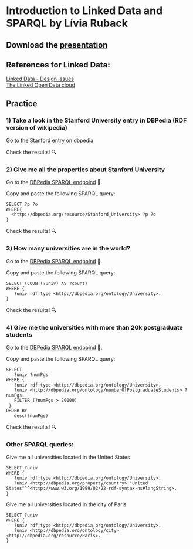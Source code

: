 # Introduction to Linked Data and SPARQL by Lívia Ruback

## Download the [presentation](https://github.com/liviaruback/intro_linkeddata/raw/master/intro_linked_data.pdf)  

## References for Linked Data:
[Linked Data - Design Issues](https://www.w3.org/DesignIssues/LinkedData.html)<br>
[The Linked Open Data cloud](https://lod-cloud.net/)

## Practice 

### 1) Take a look in the Stanford University entry in DBPedia (RDF version of wikipedia)

Go to the [Stanford entry on dbpedia](http://dbpedia.org/resource/Stanford_University)

Check the results! :mag:


### 2) Give me all the properties about Stanford University

Go to the [DBPedia SPARQL endpoind](https://dbpedia.org/sparql) :link:.

Copy and paste the following SPARQL query:

```sparql
SELECT ?p ?o
WHERE{ 
  <http://dbpedia.org/resource/Stanford_University> ?p ?o
}

```
Check the results! :mag:


### 3) How many universities are in the world?

Go to the [DBPedia SPARQL endpoind](https://dbpedia.org/sparql) :link:.

Copy and paste the following SPARQL query:

```sparql
SELECT (COUNT(?univ) AS ?count)
WHERE {
   ?univ rdf:type <http://dbpedia.org/ontology/University>.     
}

```
Check the results! :mag:

### 4) Give me the universities with more than 20k postgraduate students


Go to the [DBPedia SPARQL endpoind](https://dbpedia.org/sparql) :link:.

Copy and paste the following SPARQL query:

```sparql
SELECT 
   ?univ ?numPgs 
WHERE {
   ?univ rdf:type <http://dbpedia.org/ontology/University>.  
   ?univ <http://dbpedia.org/ontology/numberOfPostgraduateStudents> ?numPgs.
   FILTER (?numPgs > 20000) 
 }
ORDER BY 
   desc(?numPgs)
```
Check the results! :mag:


### Other SPARQL queries:

Give me all universities located in the United States

```sparql
SELECT ?univ 
WHERE {
   ?univ rdf:type <http://dbpedia.org/ontology/University>.
   ?univ <http://dbpedia.org/property/country> "United States"^^<http://www.w3.org/1999/02/22-rdf-syntax-ns#langString>.   
}
```

Give me all universities located in the city of Paris

```sparql
SELECT ?univ 
WHERE {
   ?univ rdf:type <http://dbpedia.org/ontology/University>.
   ?univ <http://dbpedia.org/ontology/city> <http://dbpedia.org/resource/Paris>.   
}
```


